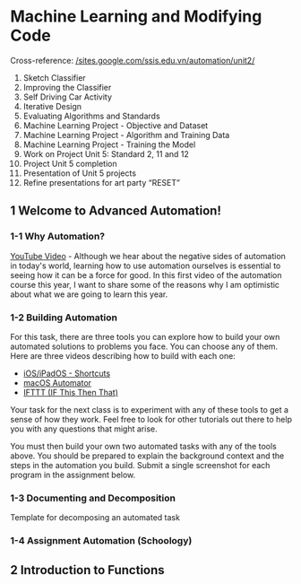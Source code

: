 # Machine Learning and Modifying Code

Cross-reference: [/sites.google.com/ssis.edu.vn/automation/unit2/](https://sites.google.com/ssis.edu.vn/automation/units/functions-and-modular-code)

1. Sketch Classifier 
2. Improving the Classifier 
3. Self Driving Car Activity 
4. Iterative Design 
5. Evaluating Algorithms and Standards 
6. Machine Learning Project - Objective and Dataset 
7. Machine Learning Project - Algorithm and Training Data 
8. Machine Learning Project - Training the Model 
9. Work on Project Unit 5: Standard 2, 11 and 12 
10. Project Unit 5 completion 
11. Presentation of Unit 5 projects 
12. Refine presentations for art party “RESET” 


## 1 Welcome to Advanced Automation! 

### 1-1 Why Automation?
[YouTube Video](https://www.youtube.com/watch?v=iWEEvp6krfU) - Although we hear about the negative sides of automation in today's world, learning how to use automation ourselves is essential to seeing how it can be a force for good. In this first video of the automation course this year, I want to share some of the reasons why I am optimistic about what we are going to learn this year.

### 1-2 Building Automation
For this task, there are three tools you can explore how to build your own automated solutions to problems you face. You can choose any of them. Here are three videos describing how to build with each one:
- [iOS/iPadOS - Shortcuts](https://www.youtube.com/watch?v=R9fRKtmq3zo)
- [macOS Automator](https://www.youtube.com/watch?v=q2QGaVdlvys)
- [IFTTT (IF This Then That)](https://www.youtube.com/watch?v=IRLMkV-tCKQ)

Your task for the next class is to experiment with any of these tools to get a sense of how they work. Feel free to look for other tutorials out there to help you with any questions that might arise.

You must then build your own two automated tasks with any of the tools above. You should be prepared to explain the background context and the steps in the automation you build. Submit a single screenshot for each program in the assignment below.

### 1-3 Documenting and Decomposition
Template for decomposing an automated task

### 1-4 Assignment Automation (Schoology)

## 2 Introduction to Functions
